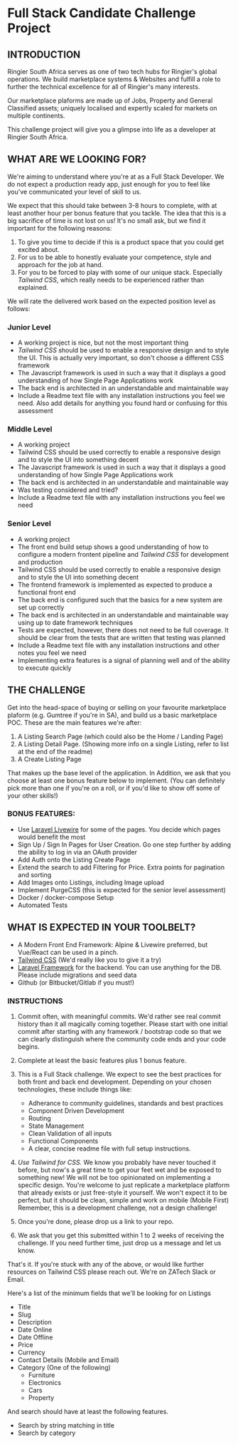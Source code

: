 # Full Stack Candidate Challenge Project
## INTRODUCTION

Ringier South Africa serves as one of two tech hubs for Ringier's global operations. We build marketplace systems & Websites and fulfill a role to further the technical excellence for all of Ringier's many interests.

Our marketplace plaforms are made up of Jobs, Property and General Classified assets; uniquely localised and expertly scaled for markets on multiple continents.

This challenge project will give you a glimpse into life as a developer at Ringier South Africa.

## WHAT ARE WE LOOKING FOR?

We're aiming to understand where you're at as a Full Stack Developer. We do not expect a production ready app, just enough for you to feel like you've communicated your level of skill to us.

We expect that this should take between 3-8 hours to complete, with at least another hour per bonus feature that you tackle. The idea that this is a big sacrifice of time is not lost on us! It's no small ask, but we find it important for the following reasons:

1. To give you time to decide if this is a product space that you could get excited about.
1. For us to be able to honestly evaluate your competence, style and approach for the job at hand.
1. For you to be forced to play with some of our unique stack. Especially *Tailwind CSS*, which really needs to be experienced rather than explained.

We will rate the delivered work based on the expected position level as follows:

### Junior Level
* A working project is nice, but not the most important thing
* *Tailwind CSS* should be used to enable a responsive design and to style the UI. This is actually very important, so don't choose a different CSS framework
* The Javascript framework is used in such a way that it displays a good understanding of how Single Page Applications work
* The back end is architected in an understandable and maintainable way
* Include a Readme text file with any installation instructions you feel we need. Also add details for anything you found hard or confusing for this assessment

### Middle Level
* A working project
* Tailwind CSS should be used correctly to enable a responsive design and to style the UI into something decent
* The Javascript framework is used in such a way that it displays a good understanding of how Single Page Applications work
* The back end is architected in an understandable and maintainable way
* Was testing considered and tried?
* Include a Readme text file with any installation instructions you feel we need

### Senior Level
* A working project
* The front end build setup shows a good understanding of how to configure a modern frontent pipeline and *Tailwind CSS* for development and production
* Tailwind CSS should be used correctly to enable a responsive design and to style the UI into something decent
* The frontend framework is implemented as expected to produce a functional front end
* The back end is configured such that the basics for a new system are set up correctly
* The back end is architected in an understandable and maintainable way using up to date framework techniques
* Tests are expected, however, there does not need to be full coverage. It should be clear from the tests that are written that testing was planned
* Include a Readme text file with any installation instructions and other notes you feel we need
* Implementing extra features is a signal of planning well and of the ability to execute quickly

## THE CHALLENGE

Get into the head-space of buying or selling on your favourite marketplace plaform (e.g. Gumtree if you're in SA), and build us a basic marketplace POC. These are the main features we're after:

1. A Listing Search Page (which could also be the Home / Landing Page)
1. A Listing Detail Page. (Showing more info on a single Listing, refer to list at the end of the readme)
1. A Create Listing Page

That makes up the base level of the application. In Addition, we ask that you choose at least one bonus feature below to implement.  (You can definitely pick more than one if you're on a roll, or if you'd like to show off some of your other skills!)

### BONUS FEATURES:
* Use [Laravel Livewire](https://laravel-livewire.com) for some of the pages. You decide which pages would benefit the most
* Sign Up / Sign In Pages for User Creation. Go one step further by adding the ability to log in via an OAuth provider
* Add Auth onto the Listing Create Page
* Extend the search to add Filtering for Price. Extra points for pagination and sorting
* Add Images onto Listings, including Image upload
* Implement PurgeCSS (this is expected for the senior level assessment)
* Docker / docker-compose Setup
* Automated Tests

## WHAT IS EXPECTED IN YOUR TOOLBELT?
* A Modern Front End Framework: Alpine & Livewire preferred, but Vue/React can be used in a pinch. 
* [Tailwind CSS](https://tailwindcss.com/) (We'd really like you to give it a try)
* [Laravel Framework](https://laravel.com) for the backend. You can use anything for the DB. Please include migrations and seed data
* Github (or Bitbucket/Gitlab if you must!)

### INSTRUCTIONS
1. Commit often, with meaningful commits. We'd rather see real commit history than it all magically coming together. Please start with one initial commit after starting with any framework / bootstrap code so that we can clearly distinguish where the community code ends and your code begins.

1. Complete at least the basic features plus 1 bonus feature.

1. This is a Full Stack challenge. We expect to see the best practices for both front and back end development. Depending on your chosen technologies, these include things like:
    * Adherance to community guidelines, standards and best practices
    * Component Driven Development
    * Routing
    * State Management
    * Clean Validation of all inputs
    * Functional Components
    * A clear, concise readme file with full setup instructions.

1. *Use Tailwind for CSS.* We know you probably have never touched it before, but now's a great time to get your feet wet and be exposed to something new!  We will not be too opinionated on implementing a specific design. You're welcome to just replicate a marketplace platform that already exists or just free-style it yourself. We won't expect it to be perfect, but it should be clean, simple and work on mobile (Mobile First)
Remember, this is a development challenge, not a design challenge!

1. Once you're done, please drop us a link to your repo.

1. We ask that you get this submitted within 1 to 2 weeks of receiving the challenge. If you need further time, just drop us a message and let us know.


That's it. If you're stuck with any of the above, or would like further resources on Tailwind CSS please reach out. We're on ZATech Slack or Email.

Here's a list of the minimum fields that we'll be looking for on Listings
   * Title
   * Slug
   * Description
   * Date Online
   * Date Offline
   * Price
   * Currency
   * Contact Details (Mobile and Email)
   * Category (One of the following)
       * Furniture
       * Electronics
       * Cars
       * Property

And search should have at least the following features.
 * Search by string matching in title
 * Search by category
